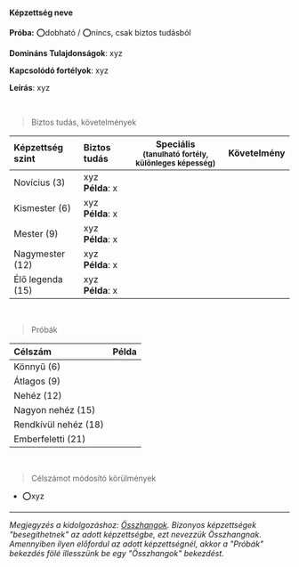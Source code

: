 #### Képzettség neve

**Próba:** ⭕dobható / ⭕nincs, csak biztos tudásból

**Domináns Tulajdonságok**: xyz

**Kapcsolódó fortélyok**: xyz

**Leírás**: xyz

<br />

> Biztos tudás, követelmények

| Képzettség szint | Biztos tudás  | Speciális <br /> <sub>(tanulható fortély, különleges  képesség)</sub> | Követelmény |
| :----- | :----- | :-----: | :-----: |
| Novícius (3)     | xyz <br /> **Példa**: x |  |  |
| Kismester (6)    | xyz <br /> **Példa**: x |  |  |
| Mester (9)       | xyz <br /> **Példa**: x |  |  |
| Nagymester (12)  | xyz <br /> **Példa**: x |  |  |
| Élő legenda (15) | xyz <br /> **Példa**: x |  |  |

<br />

> Próbák

| Célszám | Példa  |
| :----------- | :----------- |
| Könnyű       (6)  | |
| Átlagos      (9)  | |
| Nehéz        (12) | |
| Nagyon nehéz (15) | |
| Rendkívül nehéz (18) | |
| Emberfeletti (21) | |

<br />

> Célszámot módosító körülmények

- ⭕xyz

---


*Megjegyzés a kidolgozáshoz: [Összhangok](../020_kepzettsegrendszer.md#%C3%B6sszhangok). Bizonyos képzettségek "besegíthetnek" az adott képzettségbe, ezt nevezzük Összhangnak. Amennyiben ilyen előfordul az adott képzettségnél, akkor a "Próbák" bekezdés fölé illesszünk be egy "Összhangok" bekezdést.*
